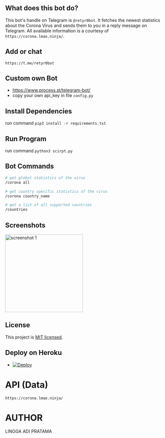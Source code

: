 ## What does this bot do?
This bot's handle on Telegram is `@retyr0bot`. It fetches the newest statistics about the Corona Virus and sends them to you in a reply message on Telegram. All available information is a courtesy of `https://corona.lmao.ninja/`.

## Add or chat
`https://t.me/retyr0bot`

## Custom own Bot
- https://www.process.st/telegram-bot/
- copy your own api_key in file `config.py`

## Install Dependencies
run command `pip3 install -r requirements.txt`

## Run Program
run command `python3 scirpt.py`
## Bot Commands
```bash
# get global statistics of the virus
/corona all

# get country specific statistics of the virus
/corona country_name

# get a list of all supported countries
/countries
```

## Screenshots
<img src="./readme_pics/screen1.jpg" width="250" alt="screenshot 1" />

## License
This project is [MIT licensed](LICENSE).

## Deploy on Heroku
- [![Deploy](https://www.herokucdn.com/deploy/button.svg)](https://heroku.com/deploy)


# API (Data)
`https://corona.lmao.ninja/`

# AUTHOR
LINGGA ADI PRATAMA 
